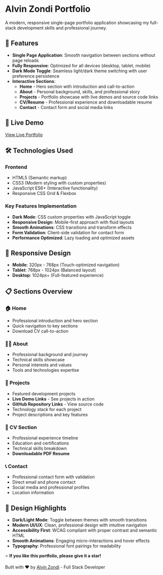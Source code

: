 # Alvin Zondi Portfolio

A modern, responsive single-page portfolio application showcasing my full-stack development skills and professional journey.

## 🌟 Features

- **Single Page Application**: Smooth navigation between sections without page reloads
- **Fully Responsive**: Optimized for all devices (desktop, tablet, mobile)
- **Dark Mode Toggle**: Seamless light/dark theme switching with user preference persistence
- **Interactive Sections**: 
  - **Home** - Hero section with introduction and call-to-action
  - **About** - Personal background, skills, and professional story
  - **Projects** - Portfolio showcase with live demos and source code links
  - **CV/Resume** - Professional experience and downloadable resume
  - **Contact** - Contact form and social media links

## 🚀 Live Demo

[View Live Portfolio](https://new-portfolio-one-brown.vercel.app/)

## 🛠️ Technologies Used

### Frontend
- HTML5 (Semantic markup)
- CSS3 (Modern styling with custom properties)
- JavaScript ES6+ (Interactive functionality)
- Responsive CSS Grid & Flexbox

### Key Features Implementation
- **Dark Mode**: CSS custom properties with JavaScript toggle
- **Responsive Design**: Mobile-first approach with fluid layouts
- **Smooth Animations**: CSS transitions and transform effects
- **Form Validation**: Client-side validation for contact form
- **Performance Optimized**: Lazy loading and optimized assets

## 📱 Responsive Design

- **Mobile**: 320px - 768px (Touch-optimized navigation)
- **Tablet**: 768px - 1024px (Balanced layout)
- **Desktop**: 1024px+ (Full-featured experience)

## 📋 Sections Overview

### 🏠 Home
- Professional introduction and hero section
- Quick navigation to key sections
- Download CV call-to-action

### 👨‍💻 About
- Professional background and journey
- Technical skills showcase
- Personal interests and values
- Tools and technologies expertise

### 💼 Projects
- Featured development projects
- **Live Demo Links** - See projects in action
- **GitHub Repository Links** - View source code
- Technology stack for each project
- Project descriptions and key features

### 📄 CV Section
- Professional experience timeline
- Education and certifications
- Technical skills breakdown
- **Downloadable PDF Resume**

### 📞 Contact
- Professional contact form with validation
- Direct email and phone contact
- Social media and professional profiles
- Location information

## 🎨 Design Highlights

- **Dark/Light Mode**: Toggle between themes with smooth transitions
- **Modern UI/UX**: Clean, professional design with intuitive navigation
- **Accessibility First**: WCAG compliant with proper contrast and semantic HTML
- **Smooth Animations**: Engaging micro-interactions and hover effects
- **Typography**: Professional font pairings for readability


⭐️ **If you like this portfolio, please give it a star!**

Built with ❤️ by [Alvin Zondi](https://github.com/Alvinza) - Full Stack Developer
